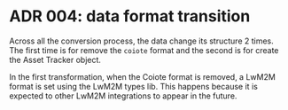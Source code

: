 # ADR 004: data format transition

Across all the conversion process, the data change its structure 2 times. The
first time is for remove the `coiote` format and the second is for create the
Asset Tracker object.

In the first transformation, when the Coiote format is removed, a LwM2M format
is set using the LwM2M types lib. This happens because it is expected to other
LwM2M integrations to appear in the future.
